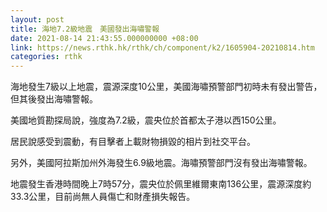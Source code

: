 ```yaml
---
layout: post
title: 海地7.2級地震　美國發出海嘯警報
date: 2021-08-14 21:43:55.000000000 +08:00
link: https://news.rthk.hk/rthk/ch/component/k2/1605904-20210814.htm
categories: rthk
---
```


海地發生7級以上地震，震源深度10公里，美國海嘯預警部門初時未有發出警告，但其後發出海嘯警報。

美國地質勘探局說，強度為7.2級，震央位於首都太子港以西150公里。

居民說感受到震動，有目擊者上載財物損毀的相片到社交平台。

另外，美國阿拉斯加州外海發生6.9級地震。海嘯預警部門沒有發出海嘯警報。

地震發生香港時間晚上7時57分，震央位於佩里維爾東南136公里，震源深度約33.3公里，目前尚無人員傷亡和財產損失報告。
